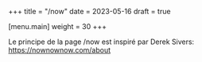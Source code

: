 +++
title = "/now"
date = 2023-05-16
draft = true

[menu.main]
weight = 30
+++

Le principe de la page /now est inspiré par Derek Sivers: https://nownownow.com/about